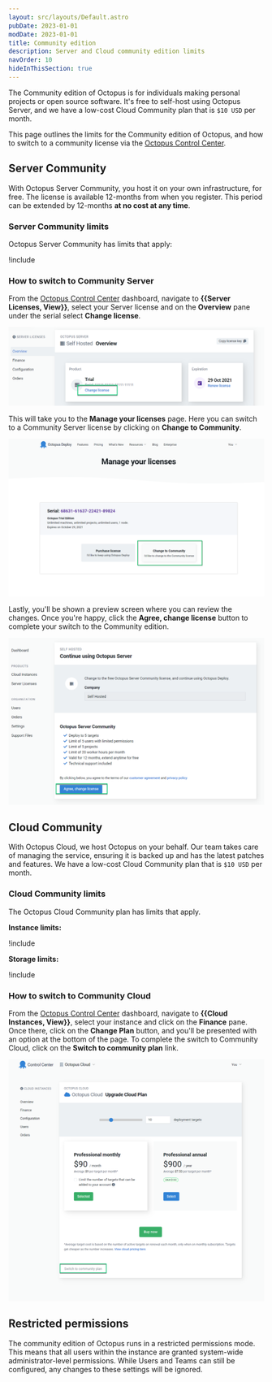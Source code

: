 ```yaml
---
layout: src/layouts/Default.astro
pubDate: 2023-01-01
modDate: 2023-01-01
title: Community edition
description: Server and Cloud community edition limits
navOrder: 10
hideInThisSection: true
---
```


The Community edition of Octopus is for individuals making personal projects or open source software. It's free to self-host using Octopus Server, and we have a low-cost Cloud Community plan that is `$10 USD` per month. 

This page outlines the limits for the Community edition of Octopus, and how to switch to a community license via the [Octopus Control Center](https://octopus.com/control-center/).

## Server Community

With Octopus Server Community, you host it on your own infrastructure, for free. The license is available 12-months from when you register. This period can be extended by 12-months **at no cost at any time**.

### Server Community limits

Octopus Server Community has limits that apply: 

!include <octopus-server-community-limits>

### How to switch to Community Server

From the [Octopus Control Center](https://octopus.com/control-center/) dashboard, navigate to **{{Server Licenses, View}}**, select your Server license and on the **Overview** pane under the serial select **Change license**.

![](/docs/administration/managing-licenses/community/images/octopus-server-change-license.png "width=500")

This will take you to the **Manage your licenses** page. Here you can switch to a Community Server license by clicking on **Change to Community**.

![](/docs/administration/managing-licenses/community/images/octopus-server-community.png "width=500")

Lastly, you'll be shown a preview screen where you can review the changes. Once you're happy, click the **Agree, change license** button to complete your switch to the Community edition.

![](/docs/administration/managing-licenses/community/images/octopus-server-agree.png "width=500")

## Cloud Community

With Octopus Cloud, we host Octopus on your behalf. Our team takes care of managing the service, ensuring it is backed up and has the latest patches and features. We have a low-cost Cloud Community plan that is `$10 USD` per month.

### Cloud Community limits

The Octopus Cloud Community plan has limits that apply.

**Instance limits:**

!include <octopus-cloud-community-plan-instance-limits>

**Storage limits:**

!include <octopus-cloud-community-plan-storage-limits>

### How to switch to Community Cloud

From the [Octopus Control Center](https://octopus.com/control-center/) dashboard, navigate to **{{Cloud Instances, View}}**, select your instance and click on the **Finance** pane. Once there, click on the **Change Plan** button, and you'll be presented with an option at the bottom of the page. To complete the switch to Community Cloud, click on the **Switch to community plan** link.

![](/docs/administration/managing-licenses/community/images/octopus-cloud-community.png "width=500")

## Restricted permissions

The community edition of Octopus runs in a restricted permissions mode. This means that all users within the instance are granted system-wide administrator-level permissions. While Users and Teams can still be configured, any changes to these settings will be ignored.